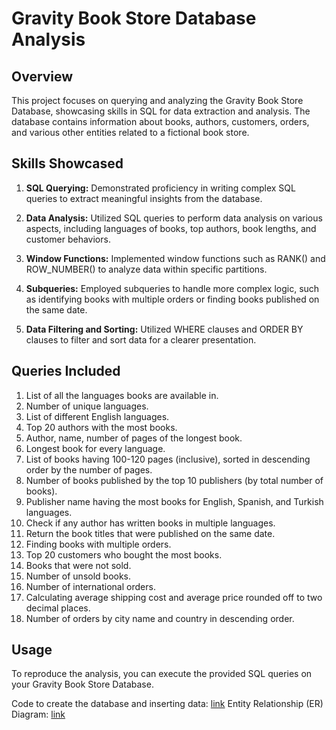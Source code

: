 # Gravity Book Store Database Analysis

## Overview

This project focuses on querying and analyzing the Gravity Book Store Database, showcasing skills in SQL for data extraction and analysis. The database contains information about books, authors, customers, orders, and various other entities related to a fictional book store.

## Skills Showcased

1. **SQL Querying:** Demonstrated proficiency in writing complex SQL queries to extract meaningful insights from the database.

2. **Data Analysis:** Utilized SQL queries to perform data analysis on various aspects, including languages of books, top authors, book lengths, and customer behaviors.

3. **Window Functions:** Implemented window functions such as RANK() and ROW_NUMBER() to analyze data within specific partitions.

4. **Subqueries:** Employed subqueries to handle more complex logic, such as identifying books with multiple orders or finding books published on the same date.

5. **Data Filtering and Sorting:** Utilized WHERE clauses and ORDER BY clauses to filter and sort data for a clearer presentation.

## Queries Included

1. List of all the languages books are available in.
2. Number of unique languages.
3. List of different English languages.
4. Top 20 authors with the most books.
5. Author, name, number of pages of the longest book.
6. Longest book for every language.
7. List of books having 100-120 pages (inclusive), sorted in descending order by the number of pages.
8. Number of books published by the top 10 publishers (by total number of books).
9. Publisher name having the most books for English, Spanish, and Turkish languages.
10. Check if any author has written books in multiple languages.
11. Return the book titles that were published on the same date.
12. Finding books with multiple orders.
13. Top 20 customers who bought the most books.
14. Books that were not sold.
15. Number of unsold books.
16. Number of international orders.
17. Calculating average shipping cost and average price rounded off to two decimal places.
18. Number of orders by city name and country in descending order.

## Usage

To reproduce the analysis, you can execute the provided SQL queries on your Gravity Book Store Database.

Code to create the database and inserting data: [link]([url](https://github.com/nishantrandev/PortfolioProjects/blob/main/SQL/Querying%20Gravity%20Book%20Store%20Database/Creating_db_and_inserting_data.sql)https://github.com/nishantrandev/PortfolioProjects/blob/main/SQL/Querying%20Gravity%20Book%20Store%20Database/Creating_db_and_inserting_data.sql)
Entity Relationship (ER) Diagram: [link]([url](https://github.com/nishantrandev/PortfolioProjects/blob/main/SQL/Querying%20Gravity%20Book%20Store%20Database/ERD.png)https://github.com/nishantrandev/PortfolioProjects/blob/main/SQL/Querying%20Gravity%20Book%20Store%20Database/ERD.png)
